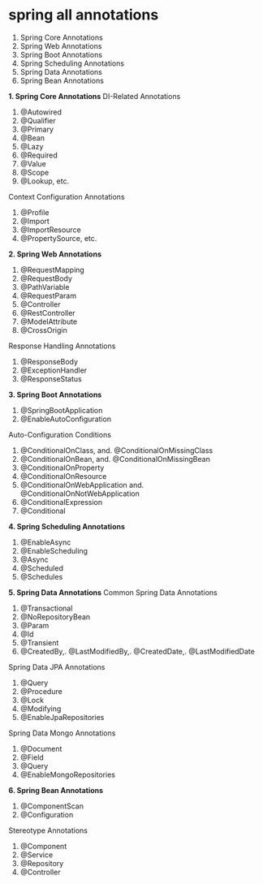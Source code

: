 # spring all annotations 

1. Spring Core Annotations
2. Spring Web Annotations
3. Spring Boot Annotations
4. Spring Scheduling Annotations
5. Spring Data Annotations
6. Spring Bean Annotations

**1. Spring Core Annotations**
DI-Related Annotations
1. @Autowired
2. @Qualifier
3. @Primary
4. @Bean
5. @Lazy
6. @Required
7. @Value
8. @Scope
9. @Lookup, etc.

Context Configuration Annotations
1. @Profile
2. @Import
3. @ImportResource
4. @PropertySource, etc.
	
**2. Spring Web Annotations**
1. @RequestMapping
2. @RequestBody
3. @PathVariable
4. @RequestParam
5. @Controller
6. @RestController
7. @ModelAttribute
8. @CrossOrigin
   
Response Handling Annotations
1. @ResponseBody
2. @ExceptionHandler
3. @ResponseStatus
	
**3. Spring Boot Annotations**
1. @SpringBootApplication
2. @EnableAutoConfiguration
	
Auto-Configuration Conditions
1. @ConditionalOnClass, and. @ConditionalOnMissingClass
2. @ConditionalOnBean, and. @ConditionalOnMissingBean
3. @ConditionalOnProperty
4. @ConditionalOnResource
5. @ConditionalOnWebApplication and. @ConditionalOnNotWebApplication
6. @ConditionalExpression
7. @Conditional
	
**4. Spring Scheduling Annotations**
1. @EnableAsync
2. @EnableScheduling
3. @Async
4. @Scheduled
5. @Schedules
	
**5. Spring Data Annotations**
Common Spring Data Annotations
1. @Transactional
2. @NoRepositoryBean
3. @Param
4. @Id
5. @Transient
6. @CreatedBy,. @LastModifiedBy,. @CreatedDate,. @LastModifiedDate
	
Spring Data JPA Annotations
1. @Query
2. @Procedure
3. @Lock
4. @Modifying
5. @EnableJpaRepositories
	
Spring Data Mongo Annotations
1. @Document
2. @Field
3. @Query
4. @EnableMongoRepositories
	
**6. Spring Bean Annotations**
1. @ComponentScan
2. @Configuration
	
Stereotype Annotations
1. @Component
2. @Service
3. @Repository
4. @Controller



